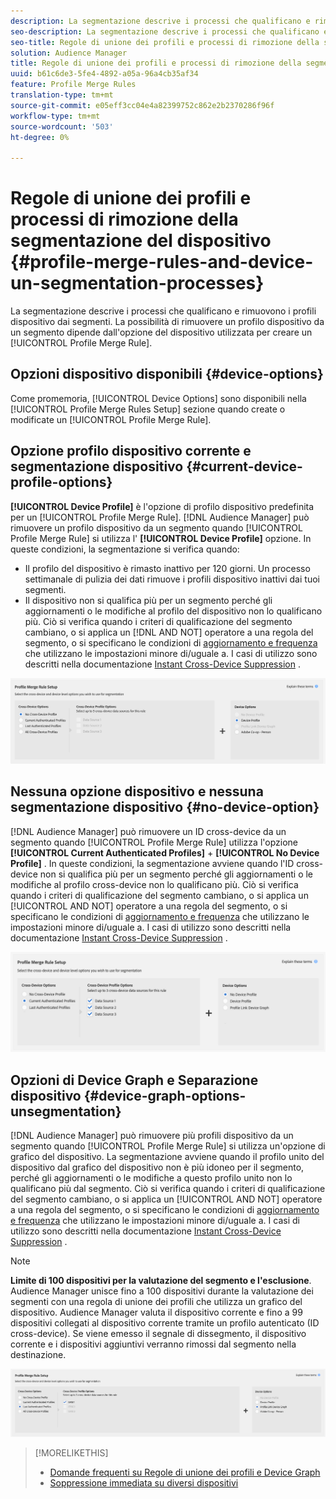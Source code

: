 ```yaml
---
description: La segmentazione descrive i processi che qualificano e rimuovono i profili dispositivo dai segmenti. La possibilità di rimuovere un profilo dispositivo da un segmento dipende dall'opzione del dispositivo utilizzata per creare una regola di unione dei profili.
seo-description: La segmentazione descrive i processi che qualificano e rimuovono i profili dispositivo dai segmenti. La possibilità di rimuovere un profilo dispositivo da un segmento dipende dall'opzione del dispositivo utilizzata per creare una regola di unione dei profili.
seo-title: Regole di unione dei profili e processi di rimozione della segmentazione del dispositivo
solution: Audience Manager
title: Regole di unione dei profili e processi di rimozione della segmentazione del dispositivo
uuid: b61c6de3-5fe4-4892-a05a-96a4cb35af34
feature: Profile Merge Rules
translation-type: tm+mt
source-git-commit: e05eff3cc04e4a82399752c862e2b2370286f96f
workflow-type: tm+mt
source-wordcount: '503'
ht-degree: 0%

---
```



# Regole di unione dei profili e processi di rimozione della segmentazione del dispositivo {#profile-merge-rules-and-device-un-segmentation-processes}

La segmentazione descrive i processi che qualificano e rimuovono i profili dispositivo dai segmenti. La possibilità di rimuovere un profilo dispositivo da un segmento dipende dall&#39;opzione del dispositivo utilizzata per creare un [!UICONTROL Profile Merge Rule].

## Opzioni dispositivo disponibili {#device-options}

Come promemoria, [!UICONTROL Device Options] sono disponibili nella [!UICONTROL Profile Merge Rules Setup] sezione quando create o modificate un [!UICONTROL Profile Merge Rule].

## Opzione profilo dispositivo corrente e segmentazione dispositivo {#current-device-profile-options}

**[!UICONTROL Device Profile]** è l&#39;opzione di profilo dispositivo predefinita per un [!UICONTROL Profile Merge Rule]. [!DNL Audience Manager] può rimuovere un profilo dispositivo da un segmento quando [!UICONTROL Profile Merge Rule] si utilizza l&#39; **[!UICONTROL Device Profile]** opzione. In queste condizioni, la segmentazione si verifica quando:

* Il profilo del dispositivo è rimasto inattivo per 120 giorni. Un processo settimanale di pulizia dei dati rimuove i profili dispositivo inattivi dai tuoi segmenti.
* Il dispositivo non si qualifica più per un segmento perché gli aggiornamenti o le modifiche al profilo del dispositivo non lo qualificano più. Ciò si verifica quando i criteri di qualificazione del segmento cambiano, o si applica un [!DNL AND NOT] operatore a una regola del segmento, o si specificano le condizioni di [aggiornamento e frequenza](../segments/recency-and-frequency.md) che utilizzano le impostazioni minore di/uguale a. I casi di utilizzo sono descritti nella documentazione [Instant Cross-Device Suppression](instant-cross-device-suppression.md) .

![solo dispositivo](assets/device-only.png)

## Nessuna opzione dispositivo e nessuna segmentazione dispositivo {#no-device-option}

[!DNL Audience Manager] può rimuovere un ID cross-device da un segmento quando [!UICONTROL Profile Merge Rule] utilizza l&#39;opzione **[!UICONTROL Current Authenticated Profiles]** + **[!UICONTROL No Device Profile]** . In queste condizioni, la segmentazione avviene quando l&#39;ID cross-device non si qualifica più per un segmento perché gli aggiornamenti o le modifiche al profilo cross-device non lo qualificano più. Ciò si verifica quando i criteri di qualificazione del segmento cambiano, o si applica un [!UICONTROL AND NOT] operatore a una regola del segmento, o si specificano le condizioni di [aggiornamento e frequenza](../segments/recency-and-frequency.md) che utilizzano le impostazioni minore di/uguale a. I casi di utilizzo sono descritti nella documentazione [Instant Cross-Device Suppression](instant-cross-device-suppression.md) .

![](assets/current-no-device.png)

## Opzioni di Device Graph e Separazione dispositivo {#device-graph-options-unsegmentation}

[!DNL Audience Manager] può rimuovere più profili dispositivo da un segmento quando [!UICONTROL Profile Merge Rule] si utilizza un&#39;opzione di grafico del dispositivo. La segmentazione avviene quando il profilo unito del dispositivo dal grafico del dispositivo non è più idoneo per il segmento, perché gli aggiornamenti o le modifiche a questo profilo unito non lo qualificano più dal segmento. Ciò si verifica quando i criteri di qualificazione del segmento cambiano, o si applica un [!UICONTROL AND NOT] operatore a una regola del segmento, o si specificano le condizioni di [aggiornamento e frequenza](../segments/recency-and-frequency.md) che utilizzano le impostazioni minore di/uguale a. I casi di utilizzo sono descritti nella documentazione [Instant Cross-Device Suppression](instant-cross-device-suppression.md) .

>[!NOTE]
>
>**Limite di 100 dispositivi per la valutazione del segmento e l&#39;esclusione**.
> Audience Manager unisce fino a 100 dispositivi durante la valutazione dei segmenti con una regola di unione dei profili che utilizza un grafico del dispositivo.  Audience Manager valuta il dispositivo corrente e fino a 99 dispositivi collegati al dispositivo corrente tramite un profilo [](../../reference/visitor-authentication-states.md) autenticato (ID cross-device). Se viene emesso il segnale di dissegmento, il dispositivo corrente e i dispositivi aggiuntivi verranno rimossi dal segmento nella destinazione.

![](assets/last-device-graph.png)

>[!MORELIKETHIS]
>
>* [Domande frequenti su Regole di unione dei profili e Device Graph](../../faq/faq-profile-merge.md)
>* [Soppressione immediata su diversi dispositivi](instant-cross-device-suppression.md)

